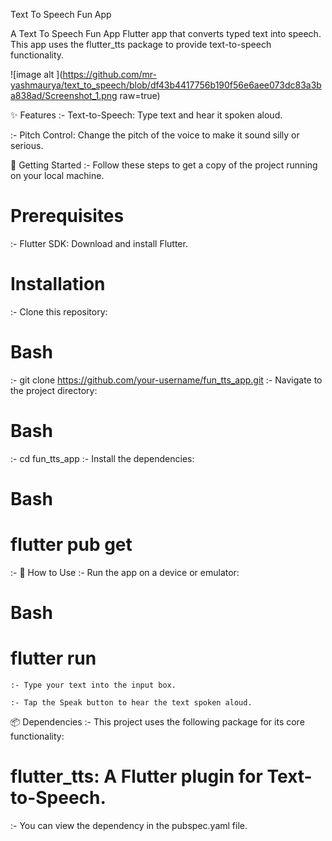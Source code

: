 Text To Speech Fun App

A Text To Speech Fun App Flutter app that converts typed text into speech. This app uses the flutter_tts package to provide text-to-speech functionality.

![image alt ](https://github.com/mr-yashmaurya/text_to_speech/blob/df43b4417756b190f56e6aee073dc83a3ba838ad/Screenshot_1.png raw=true)


✨ Features
  :- Text-to-Speech: Type text and hear it spoken aloud.

  :- Pitch Control: Change the pitch of the voice to make it sound silly or serious.

🚀 Getting Started
    :- Follow these steps to get a copy of the project running on your local machine.

# Prerequisites
  :- Flutter SDK: Download and install Flutter.
# Installation
  :- Clone this repository:

# Bash
  :- git clone https://github.com/your-username/fun_tts_app.git
  :- Navigate to the project directory:

# Bash

  :- cd fun_tts_app
  :- Install the dependencies:

# Bash

# flutter pub get
 :- 📱 How to Use
 :- Run the app on a device or emulator:

# Bash

 # flutter run
    :- Type your text into the input box.

    :- Tap the Speak button to hear the text spoken aloud.

📦 Dependencies
     :- This project uses the following package for its core functionality:

# flutter_tts: A Flutter plugin for Text-to-Speech.

 :- You can view the dependency in the pubspec.yaml file.

